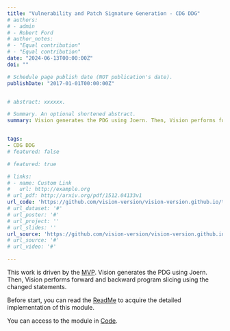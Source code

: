 ```yaml
---
title: "Vulnerability and Patch Signature Generation - CDG DDG"
# authors:
# - admin
# - Robert Ford
# author_notes:
# - "Equal contribution"
# - "Equal contribution"
date: "2024-06-13T00:00:00Z"
doi: ""

# Schedule page publish date (NOT publication's date).
publishDate: "2017-01-01T00:00:00Z"


# abstract: xxxxxx.

# Summary. An optional shortened abstract.
summary: Vision generates the PDG using Joern. Then, Vision performs forward and backward program slicing using the changed statements.


tags:
- CDG DDG
# featured: false

# featured: true

# links:
# - name: Custom Link
#   url: http://example.org
# url_pdf: http://arxiv.org/pdf/1512.04133v1
url_code: 'https://github.com/vision-version/vision-version.github.io/tree/main/Vision/2.methodology/patch_featuregraph_generate'
# url_dataset: '#'
# url_poster: '#'
# url_project: ''
# url_slides: ''
url_source: 'https://github.com/vision-version/vision-version.github.io/blob/main/Vision/2.methodology/README.md'
# url_source: '#'
# url_video: '#'

---
```

This work is driven by the [MVP](). Vision generates the PDG using Joern. Then, Vision performs forward and backward program slicing using the changed statements.

Before start, you can read the [ReadMe](https://github.com/vision-version/vision-version.github.io/blob/main/Vision/2.methodology/README.md) to acquire the detailed implementation of this module.

You can access to the module in [Code](https://github.com/vision-version/vision-version.github.io/tree/main/Vision/2.methodology/patch_featuregraph_generate).


